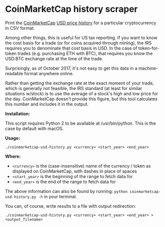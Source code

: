 CoinMarketCap history scraper
=============================

Print the [CoinMarketCap](http://www.coinmarketcap.com) [USD price history](https://coinmarketcap.com/currencies/bitcoin/historical-data/) for a particular cryptocurrency in CSV format.

Among other things, this is useful for US tax reporting.  If you want to know the cost basis for a trade (or for coins acquired through mining), the IRS requires you to denominate that cost basis in USD.  In the case of token-for-token trades (e.g. purchasing ETH with BTC), that requires you know the USD:BTC exchange rate at the time of the trade.

Surprisingly, as of October 2017, it's not easy to get this data in a machine-readable format anywhere online.

Rather than getting the exchange rate at the exact moment of your trade, which is generally not feasible, the IRS standard (at least for similar situations w/stock) is to use the average of a stock's high and low price for the day. CoinMarketCap doesn't provide this figure, but this tool calculates this number and includes it in the output.

**Installation:**

This script requires Python 2 to be available at /usr/bin/python.  This is the case by default with macOS.

**Usage:**
 
```
./coinmarketcap-usd-history.py <currency> <start_year> <end_year>
```

**Where:**

* `<currency>` is the (case-insensitive) name of the currency / token as displayed on CoinMarketCap, with dashes in place of spaces
* `<start_year>` is the beginning of the range to fetch data for
* `<end_year>` is the end of the range to fetch data for

The above information can also be found by running: `python coinmarketcap-usd-history.py -h` in your terminal.

You can, of course, write results to a file with output redirection:

```
./coinmarketcap-usd-history.py <currency> <start_year> <end_year> > <output_filename>
```
